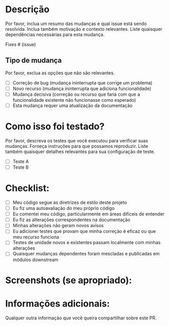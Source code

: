 # Descrição

Por favor, inclua um resumo das mudanças e qual issue está sendo resolvida. Inclua também motivação e contexto relevantes. Liste quaisquer dependências necessárias para esta mudança.

Fixes # (issue)

## Tipo de mudança

Por favor, exclua as opções que não são relevantes.

- [ ] Correção de bug (mudança ininterrupta que corrige um problema)
- [ ] Novo recurso (mudança ininterrupta que adiciona funcionalidade)
- [ ] Mudança decisiva (correção ou recurso que faria com que a funcionalidade existente não funcionasse como esperado)
- [ ] Esta mudança requer uma atualização da documentação

# Como isso foi testado?

Por favor, descreva os testes que você executou para verificar suas mudanças. Forneça instruções para que possamos reproduzir. Liste também quaisquer detalhes relevantes para sua configuração de teste.

- [ ] Teste A
- [ ] Teste B

# Checklist:

- [ ] Meu código segue as diretrizes de estilo deste projeto
- [ ] Eu fiz uma autoavaliação do meu próprio código
- [ ] Eu comentei meu código, particularmente em áreas difíceis de entender
- [ ] Eu fiz as alterações correspondentes na documentação
- [ ] Minhas alterações não geram novos avisos
- [ ] Eu adicionei testes que provam que minha correção é eficaz ou que meu recurso funciona
- [ ] Testes de unidade novos e existentes passam localmente com minhas alterações
- [ ] Quaisquer mudanças dependentes foram mescladas e publicadas em módulos downstream

# Screenshots (se apropriado):

# Informações adicionais:

Qualquer outra informação que você queira compartilhar sobre este PR.
